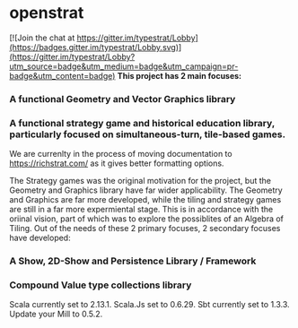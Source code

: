 <html>
<head>
<link rel="stylesheet" type="text/css" href="Documentation.css">  
</head>
<body>
<h1>openstrat</h1>

[![Join the chat at https://gitter.im/typestrat/Lobby](https://badges.gitter.im/typestrat/Lobby.svg)](https://gitter.im/typestrat/Lobby?utm_source=badge&utm_medium=badge&utm_campaign=pr-badge&utm_content=badge)
<b>This project has 2 main focuses:</b>

<h3>A functional Geometry and Vector Graphics library</h3>
<h3>A functional strategy game and historical education library, particularly focused on simultaneous-turn, tile-based games.</h3>

We are currenlty in the process of moving documentation to <a href="https://richstrat.com/Documentation/">https://richstrat.com/</a> as it gives better formatting options.

The Strategy games was the original motivation for the project, but the Geometry and Graphics library have far wider applicability. The Geometry and Graphics are far more developed, while the tiling and strategy games are still in a far more expermiental stage. This is in accordance with the oriinal vision, part of which was to explore the possiblites of an Algebra of Tiling. Out of the needs of these 2 primary focuses, 2 secondary focuses have developed:

<h3>A Show, 2D-Show and Persistence Library / Framework</h3>
<h3> Compound Value type collections library</h3>

<p>Scala currently set to 2.13.1. Scala.Js set to 0.6.29. Sbt currently set to 1.3.3. Update your Mill to 0.5.2.

</body>
</html>
